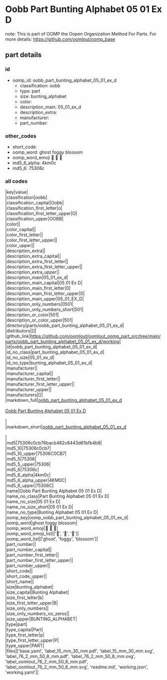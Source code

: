 # Oobb Part Bunting Alphabet 05 01 Ex D  

note: This is part of OOMP the Oopen Organization Method For Parts. For more details: https://github.com/oomlout/oomp_base

##  part details





### id
* oomp_id: oobb_part_bunting_alphabet_05_01_ex_d
  * classification: oobb
  * type: part
  * size: bunting_alphabet
  * color: 
  * description_main: 05_01_ex_d
  * description_extra: 
  * manufacturer: 
  * part_number: 

### other_codes
* short_code: 
* oomp_word: ghost foggy blossom
* oomp_word_emoji :ghost: :foggy: :blossom:
* md5_6_alpha: 4km0c
* md5_6: 75306c

### all codes 
|key|value|  
|classification|oobb|  
|classification_capital|Oobb|  
|classification_first_letter|o|  
|classification_first_letter_upper|O|  
|classification_upper|OOBB|  
|color||  
|color_capital||  
|color_first_letter||  
|color_first_letter_upper||  
|color_upper||  
|description_extra||  
|description_extra_capital||  
|description_extra_first_letter||  
|description_extra_first_letter_upper||  
|description_extra_upper||  
|description_main|05_01_ex_d|  
|description_main_capital|05 01 Ex D|  
|description_main_first_letter|0|  
|description_main_first_letter_upper|0|  
|description_main_upper|05_01_EX_D|  
|description_only_numbers|0501|  
|description_only_numbers_short|501|  
|description_or_color|501|  
|description_or_color_upper|501|  
|directory|parts/oobb_part_bunting_alphabet_05_01_ex_d|  
|distributors|[]|  
|github_link|https://github.com/oomlout/oomlout_oomp_part_src/tree/main/parts/oobb_part_bunting_alphabet_05_01_ex_d/working|  
|id|oobb_part_bunting_alphabet_05_01_ex_d|  
|id_no_class|part_bunting_alphabet_05_01_ex_d|  
|id_no_size|05_01_ex_d|  
|id_no_type|bunting_alphabet_05_01_ex_d|  
|manufacturer||  
|manufacturer_capital||  
|manufacturer_first_letter||  
|manufacturer_first_letter_upper||  
|manufacturer_upper||  
|manufacturers|[]|  
|markdown_full|[oobb_part_bunting_alphabet_05_01_ex_d](https://github.com/oomlout/oomlout_oomp_part_src/tree/main/parts/oobb_part_bunting_alphabet_05_01_ex_d/working)<br>[](https://github.com/oomlout/oomlout_oomp_part_src/tree/main/parts/oobb_part_bunting_alphabet_05_01_ex_d/working)<br>[Oobb Part Bunting Alphabet 05 01 Ex D](https://github.com/oomlout/oomlout_oomp_part_src/tree/main/parts/oobb_part_bunting_alphabet_05_01_ex_d/working)<br><br>|  
|markdown_short|[oobb_part_bunting_alphabet_05_01_ex_d](https://github.com/oomlout/oomlout_oomp_part_src/tree/main/parts/oobb_part_bunting_alphabet_05_01_ex_d/working)<br><br>|  
|md5|75306c0cb76bacb482c8443d61bfb4b8|  
|md5_10|75306c0cb7|  
|md5_10_upper|75306C0CB7|  
|md5_5|75306|  
|md5_5_upper|75306|  
|md5_6|75306c|  
|md5_6_alpha|4km0c|  
|md5_6_alpha_upper|4KM0C|  
|md5_6_upper|75306C|  
|name|Oobb Part Bunting Alphabet 05 01 Ex D|  
|name_no_class|Part Bunting Alphabet 05 01 Ex D|  
|name_no_size|05 01 Ex D|  
|name_no_size_short|05 01 Ex D|  
|name_no_type|Bunting Alphabet 05 01 Ex D|  
|oomp_key|oomp_oobb_part_bunting_alphabet_05_01_ex_d|  
|oomp_word|ghost foggy blossom|  
|oomp_word_emoji|:ghost: :foggy: :blossom:|  
|oomp_word_emoji_list|[':ghost:', ':foggy:', ':blossom:']|  
|oomp_word_list|['ghost', 'foggy', 'blossom']|  
|part_number||  
|part_number_capital||  
|part_number_first_letter||  
|part_number_first_letter_upper||  
|part_number_upper||  
|short_code||  
|short_code_upper||  
|short_name||  
|size|bunting_alphabet|  
|size_capital|Bunting Alphabet|  
|size_first_letter|b|  
|size_first_letter_upper|B|  
|size_only_numbers||  
|size_only_numbers_no_zeros||  
|size_upper|BUNTING_ALPHABET|  
|type|part|  
|type_capital|Part|  
|type_first_letter|p|  
|type_first_letter_upper|P|  
|type_upper|PART|  
|files|['base.yaml', 'label_15_mm_30_mm.pdf', 'label_15_mm_30_mm.svg', 'label_76_2_mm_50_8_mm.pdf', 'label_76_2_mm_50_8_mm.svg', 'label_oomlout_76_2_mm_50_8_mm.pdf', 'label_oomlout_76_2_mm_50_8_mm.svg', 'readme.md', 'working.json', 'working.yaml']|  
